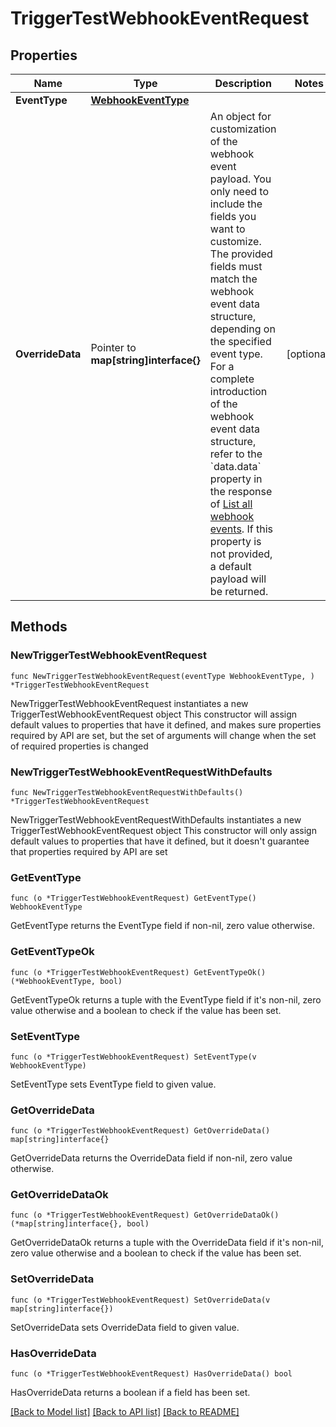 # TriggerTestWebhookEventRequest

## Properties

Name | Type | Description | Notes
------------ | ------------- | ------------- | -------------
**EventType** | [**WebhookEventType**](WebhookEventType.md) |  | 
**OverrideData** | Pointer to **map[string]interface{}** | An object for customization of the webhook event payload. You only need to include the fields you want to customize.   The provided fields must match the webhook event data structure, depending on the specified event type. For a complete introduction of the webhook event data structure, refer to the &#x60;data.data&#x60; property in the response of [List all webhook events](/v2/api-references/developers--webhooks/list-all-webhook-events).  If this property is not provided, a default payload will be returned.  | [optional] 

## Methods

### NewTriggerTestWebhookEventRequest

`func NewTriggerTestWebhookEventRequest(eventType WebhookEventType, ) *TriggerTestWebhookEventRequest`

NewTriggerTestWebhookEventRequest instantiates a new TriggerTestWebhookEventRequest object
This constructor will assign default values to properties that have it defined,
and makes sure properties required by API are set, but the set of arguments
will change when the set of required properties is changed

### NewTriggerTestWebhookEventRequestWithDefaults

`func NewTriggerTestWebhookEventRequestWithDefaults() *TriggerTestWebhookEventRequest`

NewTriggerTestWebhookEventRequestWithDefaults instantiates a new TriggerTestWebhookEventRequest object
This constructor will only assign default values to properties that have it defined,
but it doesn't guarantee that properties required by API are set

### GetEventType

`func (o *TriggerTestWebhookEventRequest) GetEventType() WebhookEventType`

GetEventType returns the EventType field if non-nil, zero value otherwise.

### GetEventTypeOk

`func (o *TriggerTestWebhookEventRequest) GetEventTypeOk() (*WebhookEventType, bool)`

GetEventTypeOk returns a tuple with the EventType field if it's non-nil, zero value otherwise
and a boolean to check if the value has been set.

### SetEventType

`func (o *TriggerTestWebhookEventRequest) SetEventType(v WebhookEventType)`

SetEventType sets EventType field to given value.


### GetOverrideData

`func (o *TriggerTestWebhookEventRequest) GetOverrideData() map[string]interface{}`

GetOverrideData returns the OverrideData field if non-nil, zero value otherwise.

### GetOverrideDataOk

`func (o *TriggerTestWebhookEventRequest) GetOverrideDataOk() (*map[string]interface{}, bool)`

GetOverrideDataOk returns a tuple with the OverrideData field if it's non-nil, zero value otherwise
and a boolean to check if the value has been set.

### SetOverrideData

`func (o *TriggerTestWebhookEventRequest) SetOverrideData(v map[string]interface{})`

SetOverrideData sets OverrideData field to given value.

### HasOverrideData

`func (o *TriggerTestWebhookEventRequest) HasOverrideData() bool`

HasOverrideData returns a boolean if a field has been set.


[[Back to Model list]](../README.md#documentation-for-models) [[Back to API list]](../README.md#documentation-for-api-endpoints) [[Back to README]](../README.md)


